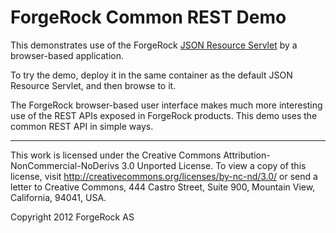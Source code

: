 # ForgeRock Common REST Demo

This demonstrates use of the ForgeRock
[JSON Resource Servlet](http://commons.forgerock.org/forgerock-rest/json-resource-servlet/) by a browser-based application.

To try the demo, deploy it in the same container as the default JSON Resource Servlet, and then browse to it.

The ForgeRock browser-based user interface makes much more interesting use of the REST APIs exposed in ForgeRock products. This demo uses the common REST API in simple ways.

* * *
This work is licensed under the Creative Commons
Attribution-NonCommercial-NoDerivs 3.0 Unported License.
To view a copy of this license, visit
<http://creativecommons.org/licenses/by-nc-nd/3.0/>
or send a letter to Creative Commons, 444 Castro Street,
Suite 900, Mountain View, California, 94041, USA.

Copyright 2012 ForgeRock AS